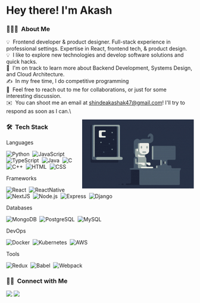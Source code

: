  
 # Hey there! I'm Akash 

<!-- ## 👋 &nbsp;Hey there! I'm Aditya -->

### 👨🏻‍💻 &nbsp;About Me

💡 &nbsp;Frontend developer & product designer. Full-stack experience in professional settings. Expertise in React, frontend tech, & product design.\
💡 &nbsp;I like to explore new technologies and develop software solutions and quick hacks.\
🌱 &nbsp;I'm on track to learn more about Backend Development, Systems Design, and Cloud Architecture.\
✍️ &nbsp;In my free time, I do competitive programming\
💬 &nbsp;Feel free to reach out to me for collaborations, or just for some interesting discussion.\
✉️ &nbsp;You can shoot me an email at  shindeakashak47@gmail.com! I'll try to respond as soon as I can.\
 
<img alt="Night Coding" src="https://raw.githubusercontent.com/AVS1508/AVS1508/master/assets/Night-Coding.gif" align="right"/>

### 🛠 &nbsp;Tech Stack

Languages

![Python](https://img.shields.io/badge/-Python-05122A?style=flat&logo=python)&nbsp;
![JavaScript](https://img.shields.io/badge/-JavaScript-05122A?style=flat&logo=javascript)&nbsp;
![TypeScript](https://img.shields.io/badge/-Typescript-05122A?style=flat&logo=Typescript)&nbsp;
![Java](https://img.shields.io/badge/-Java-05122A?style=flat&logo=Java&logoColor=FFA518)&nbsp;
![C](https://img.shields.io/badge/-C-05122A?style=flat&logo=C&logoColor=A8B9CC)&nbsp;
![C++](https://img.shields.io/badge/-C++-05122A?style=flat&logo=C%2B%2B&logoColor=00599C)&nbsp;
![HTML](https://img.shields.io/badge/-HTML-05122A?style=flat&logo=HTML5)&nbsp;
![CSS](https://img.shields.io/badge/-CSS-05122A?style=flat&logo=CSS3&logoColor=1572B6)&nbsp;

Frameworks                                   

![React](https://img.shields.io/badge/-React-05122A?style=flat&logo=react)&nbsp;
![ReactNative](https://img.shields.io/badge/-ReactNative-05122A?style=flat&logo=react-native)&nbsp;
![NextJS](https://img.shields.io/badge/-NextJS-05122A?style=flat&logo=nextdotjs)&nbsp;
![Node.js](https://img.shields.io/badge/-Node.js-05122A?style=flat&logo=node.js)&nbsp;
![Express](https://img.shields.io/badge/-Express-05122A?style=flat&logo=express)&nbsp;
![Django](https://img.shields.io/badge/-Django-05122A?style=flat&logo=django&logoColor=092E20)&nbsp;

Databases

![MongoDB](https://img.shields.io/badge/-MongoDB-05122A?style=flat&logo=mongodb)&nbsp;
![PostgreSQL](https://img.shields.io/badge/-PostgreSQL-05122A?style=flat&logo=postgresql)&nbsp;
![MySQL](https://img.shields.io/badge/-MySQL-05122A?style=flat&logo=mysql)&nbsp;

DevOps

![Docker](https://img.shields.io/badge/-Docker-05122A?style=flat&logo=docker)&nbsp;
![Kubernetes](https://img.shields.io/badge/-Kubernetes-05122A?style=flat&logo=kubernetes)&nbsp;
![AWS](https://img.shields.io/badge/-aws-05122A?style=flat&logo=amazonaws)&nbsp;


Tools

![Redux](https://img.shields.io/badge/-redux-05122A?style=flat&logo=redux)&nbsp;
![Babel](https://img.shields.io/badge/-babel-05122A?style=flat&logo=babel)&nbsp;
![Webpack](https://img.shields.io/badge/-webpack-05122A?style=flat&logo=webpack)&nbsp;


 

### 🤝🏻 &nbsp;Connect with Me

<p align="left">
<a href="https://www.linkedin.com/in/akashshinde-connect/"><img src="https://img.shields.io/badge/-Akash%20Shinde-0077B5?style=flat&logo=Linkedin&logoColor=white"/></a>
<a href="https://twitter.com/aka_shinde"><img src="https://img.shields.io/badge/-@aka_shinde-1DA1F2?style=flat&logo=twitter&logoColor=white"/></a>
</p>

 
